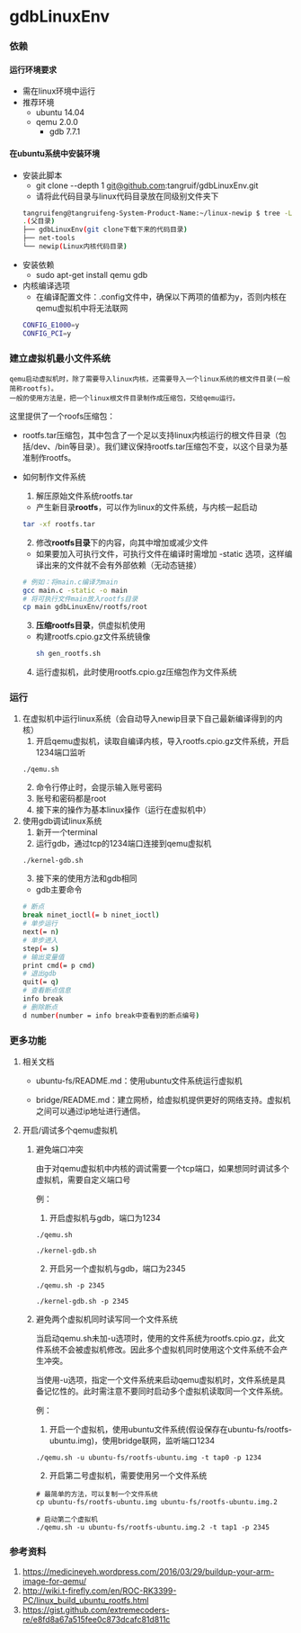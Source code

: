 # gdbLinuxEnv
### 依赖
#### 运行环境要求
* 需在linux环境中运行
* 推荐环境
	* ubuntu 14.04
	* qemu 2.0.0
        * gdb 7.7.1
#### 在ubuntu系统中安装环境
* 安装此脚本
  * git clone --depth 1 git@github.com:tangruif/gdbLinuxEnv.git
  * 请将此代码目录与linux代码目录放在同级别文件夹下
  ``` bash
  tangruifeng@tangruifeng-System-Product-Name:~/linux-newip $ tree -L 1
  .(父目录)
  ├── gdbLinuxEnv(git clone下载下来的代码目录)
  ├── net-tools
  └── newip(Linux内核代码目录)
  ```
* 安装依赖
  * sudo apt-get install qemu gdb
* 内核编译选项
  * 在编译配置文件：.config文件中，确保以下两项的值都为y，否则内核在qemu虚拟机中将无法联网
  ``` bash
  CONFIG_E1000=y
  CONFIG_PCI=y
  ```
### 建立虚拟机最小文件系统
```
qemu启动虚拟机时，除了需要导入linux内核，还需要导入一个linux系统的根文件目录(一般简称rootfs)。
一般的使用方法是，把一个linux根文件目录制作成压缩包，交给qemu运行。
```
这里提供了一个roofs压缩包：
 * rootfs.tar压缩包，其中包含了一个足以支持linux内核运行的根文件目录（包括/dev、/bin等目录）。我们建议保持rootfs.tar压缩包不变，以这个目录为基准制作rootfs。

* 如何制作文件系统
  1. 解压原始文件系统rootfs.tar
  
  * 产生新目录**rootfs**，可以作为linux的文件系统，与内核一起启动
  ``` bash
  tar -xf rootfs.tar
  ```
  2. 修改**rootfs目录**下的内容，向其中增加或减少文件
    * 如果要加入可执行文件，可执行文件在编译时需增加 -static 选项，这样编译出来的文件就不会有外部依赖（无动态链接）
    ``` bash
    # 例如：将main.c编译为main
    gcc main.c -static -o main
    # 将可执行文件main放入rootfs目录
    cp main gdbLinuxEnv/rootfs/root
    ```
  3. **压缩rootfs目录**，供虚拟机使用
  * 构建rootfs.cpio.gz文件系统镜像
    ``` bash
    sh gen_rootfs.sh
    ```
  4. 运行虚拟机，此时使用rootfs.cpio.gz压缩包作为文件系统

### 运行
    
1. 在虚拟机中运行linux系统（会自动导入newip目录下自己最新编译得到的内核）
    1. 开启qemu虚拟机，读取自编译内核，导入rootfs.cpio.gz文件系统，开启1234端口监听
    ```
    ./qemu.sh
    ```
    2. 命令行停止时，会提示输入账号密码
    3. 账号和密码都是root
    4. 接下来的操作为基本linux操作（运行在虚拟机中）
2. 使用gdb调试linux系统
    1. 新开一个terminal
    2. 运行gdb，通过tcp的1234端口连接到qemu虚拟机
    ```
    ./kernel-gdb.sh
    ```
    3. 接下来的使用方法和gdb相同
      * gdb主要命令
      ``` bash
      # 断点
      break ninet_ioctl(= b ninet_ioctl)
      # 单步运行
      next(= n)
      # 单步进入
      step(= s)
      # 输出变量值
      print cmd(= p cmd)
      # 退出gdb
      quit(= q)
      # 查看断点信息
      info break
      # 删除断点
      d number(number = info break中查看到的断点编号)
      ```
### 更多功能

1. 相关文档

    * ubuntu-fs/README.md：使用ubuntu文件系统运行虚拟机
    
    * bridge/README.md：建立网桥，给虚拟机提供更好的网络支持。虚拟机之间可以通过ip地址进行通信。

2. 开启/调试多个qemu虚拟机

    1. 避免端口冲突

       由于对qemu虚拟机中内核的调试需要一个tcp端口，如果想同时调试多个虚拟机，需要自定义端口号

       例：

       1. 开启虚拟机与gdb，端口为1234

       ```
       ./qemu.sh
       ```
       ```
       ./kernel-gdb.sh
       ```

       2. 开启另一个虚拟机与gdb，端口为2345
       ```
       ./qemu.sh -p 2345
       ```
       ```
       ./kernel-gdb.sh -p 2345
       ```

    2. 避免两个虚拟机同时读写同一个文件系统

       当启动qemu.sh未加-u选项时，使用的文件系统为rootfs.cpio.gz，此文件系统不会被虚拟机修改。因此多个虚拟机同时使用这个文件系统不会产生冲突。
       
       当使用-u选项，指定一个文件系统来启动qemu虚拟机时，文件系统是具备记忆性的。此时需注意不要同时启动多个虚拟机读取同一个文件系统。

       例：

       1. 开启一个虚拟机，使用ubuntu文件系统(假设保存在ubuntu-fs/rootfs-ubuntu.img)，使用bridge联网，监听端口1234
       
       ```
       ./qemu.sh -u ubuntu-fs/rootfs-ubuntu.img -t tap0 -p 1234
       ```
     
       2. 开启第二号虚拟机，需要使用另一个文件系统

       ```
       # 最简单的方法，可以复制一个文件系统
       cp ubuntu-fs/rootfs-ubuntu.img ubuntu-fs/rootfs-ubuntu.img.2
   
       # 启动第二个虚拟机
       ./qemu.sh -u ubuntu-fs/rootfs-ubuntu.img.2 -t tap1 -p 2345

       ```


### 参考资料
1. https://medicineyeh.wordpress.com/2016/03/29/buildup-your-arm-image-for-qemu/
2. http://wiki.t-firefly.com/en/ROC-RK3399-PC/linux_build_ubuntu_rootfs.html
3. https://gist.github.com/extremecoders-re/e8fd8a67a515fee0c873dcafc81d811c
